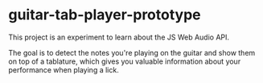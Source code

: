 # guitar-tab-player-prototype

This project is an experiment to learn about the JS Web Audio API.

The goal is to detect the notes you're playing on the guitar and show them on top of a tablature, which gives you valuable information about your performance when playing a lick.